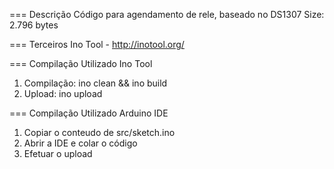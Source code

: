 === Descrição
Código para agendamento de rele, baseado no DS1307
Size: 2.796 bytes

=== Terceiros
Ino Tool - http://inotool.org/

=== Compilação Utilizado Ino Tool
1. Compilação: ino clean && ino build
2. Upload: ino upload

=== Compilação Utilizado Arduino IDE
1. Copiar o conteudo de src/sketch.ino
2. Abrir a IDE e colar o código
3. Efetuar o upload
